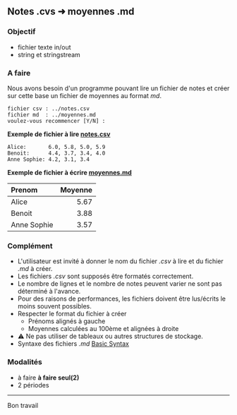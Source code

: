 ## Notes .cvs ➜ moyennes .md

### Objectif
- fichier texte in/out
- string et stringstream

### A faire
Nous avons besoin d'un programme pouvant lire un fichier de notes et créer sur cette base un fichier de moyennes au format *md*. 

~~~
fichier csv : ../notes.csv
fichier md  : ../moyennes.md
voulez-vous recommencer [Y/N] :
~~~

**Exemple de fichier à lire [notes.csv](notes.csv)**

~~~
Alice:       6.0, 5.8, 5.0, 5.9
Benoit:      4.4, 3.7, 3.4, 4.0
Anne Sophie: 4.2, 3.1, 3.4
~~~

**Exemple de fichier à écrire [moyennes.md](moyennes.md)**

| Prenom        | Moyenne |
|:--------------|--------:|
|Alice          |    5.67 |
|Benoit         |    3.88 |
| Anne Sophie   |    3.57 |

### Complément
- L'utilisateur est invité à donner le nom du fichier *.csv* à lire et du fichier *.md* à créer.
- Les fichiers *.csv* sont supposés être formatés correctement.
- Le nombre de lignes et le nombre de notes peuvent varier ne sont pas déterminé à l'avance.
- Pour des raisons de performances, les fichiers doivent être lus/écrits le moins souvent possibles.
- Respecter le format du fichier à créer
    - Prénoms alignés à gauche
    - Moyennes calculées au 100ème et alignées à droite  
- ⚠️ Ne pas utiliser de tableaux ou autres structures de stockage.
- Syntaxe des fichiers *.md* [Basic Syntax](https://www.markdownguide.org/basic-syntax/)

### Modalités
- à faire **à faire seul(2)**
- 2 périodes

---
Bon travail
